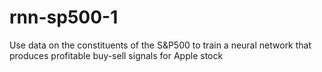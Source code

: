 # rnn-sp500-1
Use data on the constituents of the S&amp;P500 to train a neural network that produces profitable buy-sell signals for Apple stock
